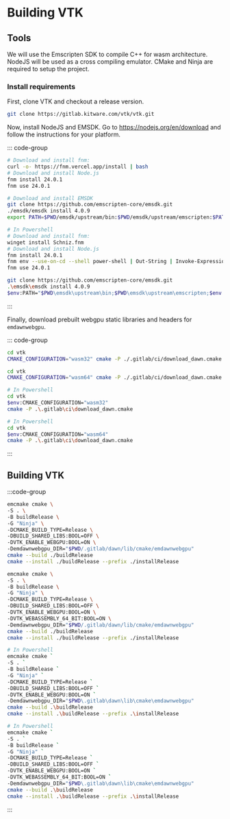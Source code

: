 # Building VTK

## Tools

We will use the Emscripten SDK to compile C++ for wasm architecture. NodeJS will be used as a cross compiling emulator. CMake and Ninja are required to
setup the project.

### Install requirements

First, clone VTK and checkout a release version.

```sh
git clone https://gitlab.kitware.com/vtk/vtk.git
```

Now, install NodeJS and EMSDK. Go to https://nodejs.org/en/download and follow the instructions for your platform.

::: code-group
```sh [macOS/Linux]
# Download and install fnm:
curl -o- https://fnm.vercel.app/install | bash
# Download and install Node.js
fnm install 24.0.1
fnm use 24.0.1

# Download and install EMSDK
git clone https://github.com/emscripten-core/emsdk.git
./emsdk/emsdk install 4.0.9
export PATH=$PWD/emsdk/upstream/bin:$PWD/emsdk/upstream/emscripten:$PATH
```
```sh [Windows]
# In Powershell
# Download and install fnm:
winget install Schniz.fnm
# Download and install Node.js
fnm install 24.0.1
fnm env --use-on-cd --shell power-shell | Out-String | Invoke-Expression
fnm use 24.0.1

git clone https://github.com/emscripten-core/emsdk.git
.\emsdk\emsdk install 4.0.9
$env:PATH="$PWD\emsdk\upstream\bin;$PWD\emsdk\upstream\emscripten;$env:PATH"
```
:::

Finally, download prebuilt webgpu static libraries and headers for `emdawnwebgpu`.

::: code-group
```sh [wasm32:macOS/Linux]
cd vtk
CMAKE_CONFIGURATION="wasm32" cmake -P ./.gitlab/ci/download_dawn.cmake
```
```sh [wasm64:macOS/Linux]
cd vtk
CMAKE_CONFIGURATION="wasm64" cmake -P ./.gitlab/ci/download_dawn.cmake
```
```sh [wasm32:Windows]
# In Powershell
cd vtk
$env:CMAKE_CONFIGURATION="wasm32"
cmake -P .\.gitlab\ci\download_dawn.cmake
```
```sh [wasm64:Windows]
# In Powershell
cd vtk
$env:CMAKE_CONFIGURATION="wasm64"
cmake -P .\.gitlab\ci\download_dawn.cmake
```
:::

## Building VTK

:::code-group
```sh [wasm32:macOS/Linux]
emcmake cmake \
-S . \
-B buildRelease \
-G "Ninja" \
-DCMAKE_BUILD_TYPE=Release \
-DBUILD_SHARED_LIBS:BOOL=OFF \
-DVTK_ENABLE_WEBGPU:BOOL=ON \
-Demdawnwebgpu_DIR="$PWD/.gitlab/dawn/lib/cmake/emdawnwebgpu"
cmake --build ./buildRelease
cmake --install ./buildRelease --prefix ./installRelease
```
```sh [wasm64:macOS/Linux]
emcmake cmake \
-S . \
-B buildRelease \
-G "Ninja" \
-DCMAKE_BUILD_TYPE=Release \
-DBUILD_SHARED_LIBS:BOOL=OFF \
-DVTK_ENABLE_WEBGPU:BOOL=ON \
-DVTK_WEBASSEMBLY_64_BIT:BOOL=ON \
-Demdawnwebgpu_DIR="$PWD/.gitlab/dawn/lib/cmake/emdawnwebgpu"
cmake --build ./buildRelease
cmake --install ./buildRelease --prefix ./installRelease
```
```sh [wasm32:Windows]
# In Powershell
emcmake cmake `
-S . `
-B buildRelease `
-G "Ninja" `
-DCMAKE_BUILD_TYPE=Release `
-DBUILD_SHARED_LIBS:BOOL=OFF `
-DVTK_ENABLE_WEBGPU:BOOL=ON `
-Demdawnwebgpu_DIR="$PWD\.gitlab\dawn\lib\cmake\emdawnwebgpu"
cmake --build .\buildRelease
cmake --install .\buildRelease --prefix .\installRelease
```
```sh [wasm64:Windows]
# In Powershell
emcmake cmake `
-S . `
-B buildRelease `
-G "Ninja" `
-DCMAKE_BUILD_TYPE=Release `
-DBUILD_SHARED_LIBS:BOOL=OFF `
-DVTK_ENABLE_WEBGPU:BOOL=ON `
-DVTK_WEBASSEMBLY_64_BIT:BOOL=ON `
-Demdawnwebgpu_DIR="$PWD\.gitlab\dawn\lib\cmake\emdawnwebgpu"
cmake --build .\buildRelease
cmake --install .\buildRelease --prefix .\installRelease
```
:::
